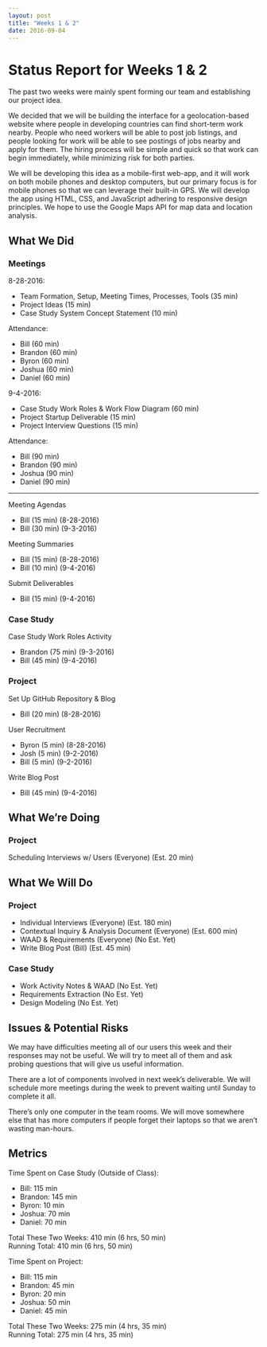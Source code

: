 ```yaml
---
layout: post
title: "Weeks 1 & 2"
date: 2016-09-04
---
```


# Status Report for Weeks 1 & 2

The past two weeks were mainly spent forming our team and establishing our project idea.

We decided that we will be building the interface for a geolocation-based website where people in developing countries can find short-term work nearby. People who need workers will be able to post job listings, and people looking for work will be able to see postings of jobs nearby and apply for them. The hiring process will be simple and quick so that work can begin immediately, while minimizing risk for both parties.

We will be developing this idea as a mobile-first web-app, and it will work on both mobile phones and desktop computers, but our primary focus is for mobile phones so that we can leverage their built-in GPS. We will develop the app using HTML, CSS, and JavaScript adhering to responsive design principles. We hope to use the Google Maps API for map data and location analysis.

## What We Did

### Meetings

8-28-2016:

- Team Formation, Setup, Meeting Times, Processes, Tools (35 min)
- Project Ideas (15 min)
- Case Study System Concept Statement (10 min)

Attendance:

- Bill (60 min)
- Brandon (60 min)
- Byron (60 min)
- Joshua (60 min)
- Daniel (60 min)

9-4-2016:

- Case Study Work Roles & Work Flow Diagram (60 min)
- Project Startup Deliverable (15 min)
- Project Interview Questions (15 min)

Attendance:

- Bill (90 min)
- Brandon (90 min)
- Joshua (90 min)
- Daniel (90 min)

---

Meeting Agendas

- Bill (15 min) (8-28-2016)
- Bill (30 min) (9-3-2016)

Meeting Summaries

- Bill (15 min) (8-28-2016)
- Bill (10 min) (9-4-2016)

Submit Deliverables

- Bill (15 min) (9-4-2016)

### Case Study

Case Study Work Roles Activity
- Brandon (75 min) (9-3-2016)
- Bill (45 min) (9-4-2016)

### Project

Set Up GitHub Repository & Blog

- Bill (20 min) (8-28-2016)

User Recruitment

- Byron (5 min) (8-28-2016)
- Josh (5 min) (9-2-2016)
- Bill (5 min) (9-2-2016)

Write Blog Post

- Bill (45 min) (9-4-2016)

## What We’re Doing

### Project

Scheduling Interviews w/ Users (Everyone) (Est. 20 min)

## What We Will Do

### Project

- Individual Interviews (Everyone) (Est. 180 min)
- Contextual Inquiry & Analysis Document (Everyone) (Est. 600 min)
- WAAD & Requirements (Everyone) (No Est. Yet)
- Write Blog Post (Bill) (Est. 45 min)

### Case Study

- Work Activity Notes & WAAD (No Est. Yet)
- Requirements Extraction (No Est. Yet)
- Design Modeling (No Est. Yet)

## Issues & Potential Risks

We may have difficulties meeting all of our users this week and their responses may not be useful. We will try to meet all of them and ask probing questions that will give us useful information.

There are a lot of components involved in next week’s deliverable. We will schedule more meetings during the week to prevent waiting until Sunday to complete it all.

There’s only one computer in the team rooms. We will move somewhere else that has more computers if people forget their laptops so that we aren’t wasting man-hours.

## Metrics

Time Spent on Case Study (Outside of Class):

- Bill: 115 min
- Brandon: 145 min
- Byron: 10 min
- Joshua: 70 min
- Daniel: 70 min

Total These Two Weeks: 410 min (6 hrs, 50 min)  
Running Total: 410 min (6 hrs, 50 min)

Time Spent on Project:

- Bill: 115 min
- Brandon: 45 min
- Byron: 20 min
- Joshua: 50 min
- Daniel: 45 min

Total These Two Weeks: 275 min (4 hrs, 35 min)  
Running Total: 275 min (4 hrs, 35 min)
